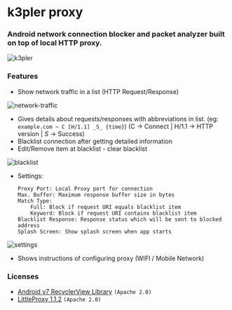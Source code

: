 # k3pler proxy

### Android network connection blocker and packet analyzer built on top of local HTTP proxy.

![k3pler](https://github.com/KeyLo99/k3pler/blob/master/etc/k3plerbg3_splash.png "k3pler")

### Features
* Show network traffic in a list (HTTP Request/Response)

![network-traffic](https://github.com/KeyLo99/k3pler/blob/master/etc/page1.png "network-traffic")

* Gives details about requests/responses with abbreviations in list.
(eg: ```example.com ~ C [H/1.1] _S_ {time}```)
(C -> Connect | H/1.1 -> HTTP version | _S_ -> Success)
* Blacklist connection after getting detailed information
* Edit/Remove item at blacklist - clear blacklist

![blacklist](https://github.com/KeyLo99/k3pler/blob/master/etc/page2.png "blacklist")

* Settings:
    ```
    Proxy Port: Local Proxy port for connection
    Max. Buffer: Maximum response buffer size in bytes
    Match Type:
        Full: Block if request URI equals blacklist item
        Keyword: Block if request URI contains blacklist item
    Blacklist Response: Response status which will be sent to blocked address
    Splash Screen: Show splash screen when app starts
    ```

![settings](https://github.com/KeyLo99/k3pler/blob/master/etc/page3.png "settings")

* Shows instructions of configuring proxy (WIFI / Mobile Network)

### Licenses
* [Android v7 RecyclerView Library](https://developer.android.com/topic/libraries/support-library/packages) `(Apache 2.0)`
* [LittleProxy 1.1.2](https://github.com/adamfisk/LittleProxy) `(Apache 2.0)`
